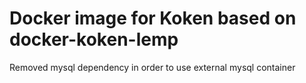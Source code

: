 # Docker image for Koken based on docker-koken-lemp

Removed mysql dependency in order to use external mysql container
